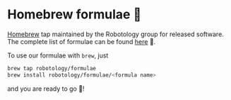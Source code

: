 # Homebrew formulae 🍻

[Homebrew](https://brew.sh/) tap maintained by the Robotology group for released software.  
The complete list of formulae can be found [here](https://github.com/robotology/homebrew-formulae/tree/master/Formula) 🍻.

To use our formulae with `brew`, just
```bash
brew tap robotology/formulae
brew install robotology/formulae/<formula name>
```
and you are ready to go 🍻!
